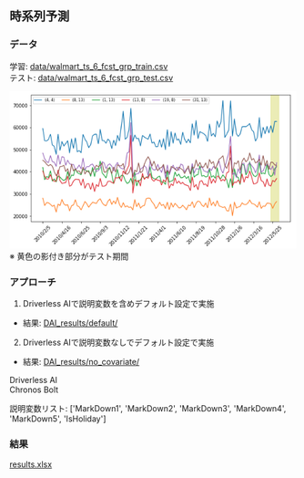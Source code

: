 ## 時系列予測

### データ

学習: [data/walmart_ts_6_fcst_grp_train.csv](./data/walmart_ts_6_fcst_grp_train.csv)  
テスト: [data/walmart_ts_6_fcst_grp_test.csv](./data/walmart_ts_6_fcst_grp_test.csv)  

<img src="./プロット.png" alt="ts_plot">
※ 黄色の影付き部分がテスト期間  


### アプローチ

1) Driverless AIで説明変数を含めデフォルト設定で実施
  - 結果: [DAI_results/default/](DAI_results/default/)
2) Driverless AIで説明変数なしでデフォルト設定で実施
  - 結果: [DAI_results/no_covariate/](DAI_results/no_covariate/)


Driverless AI  
Chronos Bolt  

説明変数リスト: ['MarkDown1', 'MarkDown2', 'MarkDown3', 'MarkDown4', 'MarkDown5', 'IsHoliday']


### 結果
[results.xlsx](./results.xlsx)
